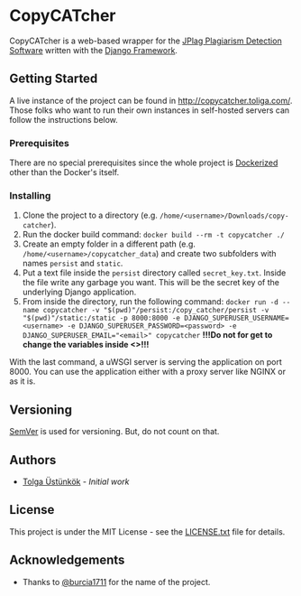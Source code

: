 # CopyCATcher
CopyCATcher is a web-based wrapper for the [JPlag Plagiarism Detection Software](https://github.com/jplag/jplag) written with the [Django Framework](https://www.djangoproject.com/).

## Getting Started
A live instance of the project can be found in http://copycatcher.toliga.com/. Those folks who want to run their own instances in self-hosted servers can follow the instructions below.

### Prerequisites
There are no special prerequisites since the whole project is [Dockerized](https://www.docker.com/) other than the Docker's itself.

### Installing
1. Clone the project to a directory (e.g. `/home/<username>/Downloads/copy-catcher`).
2. Run the docker build command: `docker build --rm -t copycatcher ./`
3. Create an empty folder in a different path (e.g. `/home/<username>/copycatcher_data`) and create two subfolders with names `persist` and `static`.
4. Put a text file inside the `persist` directory called `secret_key.txt`. Inside the file write any garbage you want. This will be the secret key of the underlying Django application.
5. From inside the directory, run the following command: `docker run -d --name copycatcher -v "$(pwd)"/persist:/copy_catcher/persist -v "$(pwd)"/static:/static -p 8000:8000 -e DJANGO_SUPERUSER_USERNAME=<username> -e DJANGO_SUPERUSER_PASSWORD=<password> -e DJANGO_SUPERUSER_EMAIL="<email>" copycatcher` **!!!Do not for get to change the variables inside <>!!!**

With the last command, a uWSGI server is serving the application on port 8000. You can use the application either with a proxy server like NGINX or as it is.

## Versioning
[SemVer](https://semver.org/) is used for versioning. But, do not count on that.

## Authors
* [Tolga Üstünkök](https://github.com/tustunkok) - *Initial work*

## License
This project is under the MIT License - see the [LICENSE.txt](LICENSE.txt) file for details.

## Acknowledgements
* Thanks to [@burcia1711](https://github.com/burcia1711) for the name of the project.
